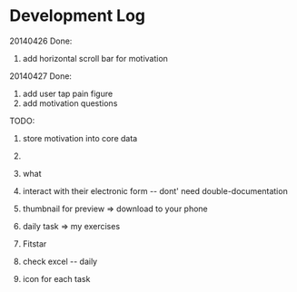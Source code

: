Development Log
===============
20140426
Done:
1. add horizontal scroll bar for motivation


20140427
Done: 
1. add user tap pain figure
2. add motivation questions

TODO:
1. store motivation into core data
2.

1. what 
2. interact with their electronic form -- dont' need double-documentation
3. thumbnail for preview => download to your phone
4. daily task => my exercises
5. Fitstar 
6. check excel -- daily
7. icon for each task